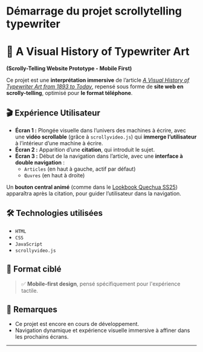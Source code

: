 # Démarrage du projet scrollytelling typewriter
# 📜 A Visual History of Typewriter Art  
**(Scrolly-Telling Website Prototype - Mobile First)**

Ce projet est une **interprétation immersive** de l’article [_A Visual History of Typewriter Art from 1893 to Today_](https://www.themarginalian.org/2014/05/23/typewriter-art-laurence-king/), repensé sous forme de **site web en scrolly-telling**, optimisé pour **le format téléphone**.

## 🎬 Expérience Utilisateur

- **Écran 1 :** Plongée visuelle dans l’univers des machines à écrire, avec une **vidéo scrollable** (grâce à `scrollyvideo.js`) qui **immerge l’utilisateur** à l’intérieur d’une machine à écrire.
- **Écran 2 :** Apparition d’une **citation**, qui introduit le sujet.
- **Écran 3 :** Début de la navigation dans l’article, avec une **interface à double navigation** :
  - `Articles` (en haut à gauche, actif par défaut)
  - `Œuvres` (en haut à droite)

Un **bouton central animé** (comme dans le [Lookbook Quechua SS25](https://quechua-lookbook.com/ss25/fr/)) apparaîtra après la citation, pour guider l’utilisateur dans la navigation.

## 🛠️ Technologies utilisées

- `HTML`
- `CSS`
- `JavaScript`
- `scrollyvideo.js`

## 📱 Format ciblé

> ✅ **Mobile-first design**, pensé spécifiquement pour l'expérience tactile.
## 📌 Remarques

- Ce projet est encore en cours de développement.
- Navigation dynamique et expérience visuelle immersive à affiner dans les prochains écrans.

---
